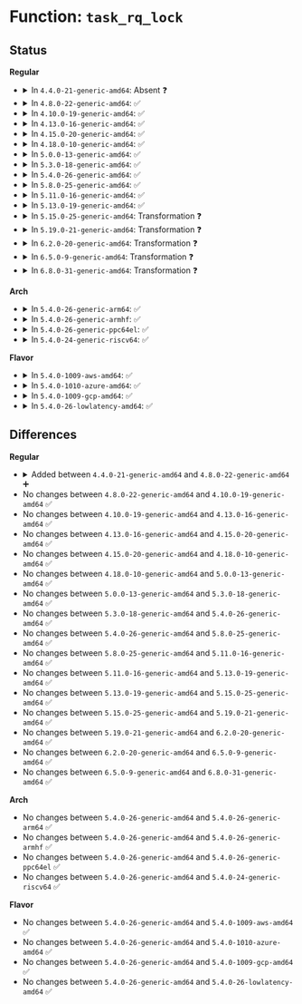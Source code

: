 # Function: <code>task_rq_lock</code>

## Status
<b>Regular</b>
<ul>
<li>
<details>
<summary>In <code>4.4.0-21-generic-amd64</code>: Absent ❓</summary>

```json
{
  "name": "task_rq_lock",
  "collision_type": "Static Duplication",
  "inline_type": "Full",
  "funcs": [
    {
      "addr": 18446744071579539099,
      "name": "task_rq_lock",
      "external": false,
      "loc": "kernel/sched/sched.h:1455",
      "file": "kernel/sched/core.c",
      "inline": "declared, inlined",
      "caller_inline": [
        "kernel/sched/core.c:__sched_setscheduler",
        "kernel/sched/core.c:__set_cpus_allowed_ptr",
        "kernel/sched/core.c:wait_task_inactive",
        "kernel/sched/core.c:task_sched_runtime",
        "kernel/sched/core.c:SyS_sched_rr_get_interval",
        "kernel/sched/core.c:sched_setnuma",
        "kernel/sched/core.c:sched_move_task"
      ],
      "caller_func": []
    },
    {
      "addr": 18446744071579641843,
      "name": "task_rq_lock",
      "external": false,
      "loc": "kernel/sched/sched.h:1455",
      "file": "kernel/sched/deadline.c",
      "inline": "declared, inlined",
      "caller_inline": [
        "kernel/sched/deadline.c:dl_task_timer"
      ],
      "caller_func": []
    }
  ],
  "symbols": []
}
```
</details>
</li>
<li>
<details>
<summary>In <code>4.8.0-22-generic-amd64</code>: ✅</summary>

```c
struct rq * task_rq_lock(struct task_struct * p, struct rq_flags * rf)
```

```json
{
  "name": "task_rq_lock",
  "collision_type": "Unique Global",
  "inline_type": "No",
  "funcs": [
    {
      "addr": 18446744071579549776,
      "name": "task_rq_lock",
      "external": true,
      "loc": "kernel/sched/core.c:201",
      "file": "kernel/sched/core.c",
      "inline": "seen, unknown",
      "caller_inline": [],
      "caller_func": [
        "kernel/sched/core.c:cpu_cgroup_fork",
        "kernel/sched/core.c:sched_move_task",
        "kernel/sched/core.c:sched_setnuma",
        "kernel/sched/core.c:SyS_sched_rr_get_interval",
        "kernel/sched/core.c:__sched_setscheduler",
        "kernel/sched/core.c:task_sched_runtime",
        "kernel/sched/core.c:wait_task_inactive",
        "kernel/sched/core.c:__set_cpus_allowed_ptr",
        "kernel/sched/deadline.c:dl_task_timer"
      ]
    }
  ],
  "symbols": [
    {
      "addr": 18446744071579549776,
      "name": "task_rq_lock",
      "section": ".text",
      "bind": "STB_GLOBAL",
      "size": 172
    }
  ]
}
```
</details>
</li>
<li>
<details>
<summary>In <code>4.10.0-19-generic-amd64</code>: ✅</summary>

```c
struct rq * task_rq_lock(struct task_struct * p, struct rq_flags * rf)
```

```json
{
  "name": "task_rq_lock",
  "collision_type": "Unique Global",
  "inline_type": "No",
  "funcs": [
    {
      "addr": 18446744071579574576,
      "name": "task_rq_lock",
      "external": true,
      "loc": "kernel/sched/core.c:201",
      "file": "kernel/sched/core.c",
      "inline": "seen, unknown",
      "caller_inline": [],
      "caller_func": [
        "kernel/sched/core.c:cpu_cgroup_fork",
        "kernel/sched/core.c:sched_move_task",
        "kernel/sched/core.c:sched_setnuma",
        "kernel/sched/core.c:SyS_sched_rr_get_interval",
        "kernel/sched/core.c:__sched_setscheduler",
        "kernel/sched/core.c:task_sched_runtime",
        "kernel/sched/core.c:wait_task_inactive",
        "kernel/sched/core.c:__set_cpus_allowed_ptr",
        "kernel/sched/deadline.c:dl_task_timer"
      ]
    }
  ],
  "symbols": [
    {
      "addr": 18446744071579574576,
      "name": "task_rq_lock",
      "section": ".text",
      "bind": "STB_GLOBAL",
      "size": 164
    }
  ]
}
```
</details>
</li>
<li>
<details>
<summary>In <code>4.13.0-16-generic-amd64</code>: ✅</summary>

```c
struct rq * task_rq_lock(struct task_struct * p, struct rq_flags * rf)
```

```json
{
  "name": "task_rq_lock",
  "collision_type": "Unique Global",
  "inline_type": "No",
  "funcs": [
    {
      "addr": 18446744071579558160,
      "name": "task_rq_lock",
      "external": true,
      "loc": "kernel/sched/core.c:116",
      "file": "kernel/sched/core.c",
      "inline": "seen, unknown",
      "caller_inline": [],
      "caller_func": [
        "kernel/sched/core.c:cpu_cgroup_fork",
        "kernel/sched/core.c:sched_move_task",
        "kernel/sched/core.c:sched_setnuma",
        "kernel/sched/core.c:SyS_sched_rr_get_interval",
        "kernel/sched/core.c:__sched_setscheduler",
        "kernel/sched/core.c:task_sched_runtime",
        "kernel/sched/core.c:wait_task_inactive",
        "kernel/sched/core.c:__set_cpus_allowed_ptr",
        "kernel/sched/deadline.c:inactive_task_timer",
        "kernel/sched/deadline.c:dl_task_timer"
      ]
    }
  ],
  "symbols": [
    {
      "addr": 18446744071579558160,
      "name": "task_rq_lock",
      "section": ".text",
      "bind": "STB_GLOBAL",
      "size": 198
    }
  ]
}
```
</details>
</li>
<li>
<details>
<summary>In <code>4.15.0-20-generic-amd64</code>: ✅</summary>

```c
struct rq * task_rq_lock(struct task_struct * p, struct rq_flags * rf)
```

```json
{
  "name": "task_rq_lock",
  "collision_type": "Unique Global",
  "inline_type": "No",
  "funcs": [
    {
      "addr": 18446744071579587232,
      "name": "task_rq_lock",
      "external": true,
      "loc": "kernel/sched/core.c:118",
      "file": "kernel/sched/core.c",
      "inline": "seen, unknown",
      "caller_inline": [],
      "caller_func": [
        "kernel/sched/core.c:cpu_cgroup_fork",
        "kernel/sched/core.c:sched_move_task",
        "kernel/sched/core.c:sched_setnuma",
        "kernel/sched/core.c:sched_rr_get_interval",
        "kernel/sched/core.c:__sched_setscheduler",
        "kernel/sched/core.c:task_sched_runtime",
        "kernel/sched/core.c:wait_task_inactive",
        "kernel/sched/core.c:__set_cpus_allowed_ptr",
        "kernel/sched/deadline.c:inactive_task_timer",
        "kernel/sched/deadline.c:dl_task_timer",
        "kernel/livepatch/transition.c:klp_try_switch_task"
      ]
    }
  ],
  "symbols": [
    {
      "addr": 18446744071579587232,
      "name": "task_rq_lock",
      "section": ".text",
      "bind": "STB_GLOBAL",
      "size": 198
    }
  ]
}
```
</details>
</li>
<li>
<details>
<summary>In <code>4.18.0-10-generic-amd64</code>: ✅</summary>

```c
struct rq * task_rq_lock(struct task_struct * p, struct rq_flags * rf)
```

```json
{
  "name": "task_rq_lock",
  "collision_type": "Unique Global",
  "inline_type": "No",
  "funcs": [
    {
      "addr": 18446744071579618464,
      "name": "task_rq_lock",
      "external": true,
      "loc": "kernel/sched/core.c:96",
      "file": "kernel/sched/core.c",
      "inline": "seen, unknown",
      "caller_inline": [],
      "caller_func": [
        "kernel/sched/core.c:cpu_cgroup_fork",
        "kernel/sched/core.c:sched_move_task",
        "kernel/sched/core.c:sched_setnuma",
        "kernel/sched/core.c:sched_rr_get_interval",
        "kernel/sched/core.c:__sched_setscheduler",
        "kernel/sched/core.c:task_sched_runtime",
        "kernel/sched/core.c:wait_task_inactive",
        "kernel/sched/core.c:__set_cpus_allowed_ptr",
        "kernel/sched/deadline.c:inactive_task_timer",
        "kernel/sched/deadline.c:dl_task_timer",
        "kernel/livepatch/transition.c:klp_try_switch_task"
      ]
    }
  ],
  "symbols": [
    {
      "addr": 18446744071579618464,
      "name": "task_rq_lock",
      "section": ".text",
      "bind": "STB_GLOBAL",
      "size": 185
    }
  ]
}
```
</details>
</li>
<li>
<details>
<summary>In <code>5.0.0-13-generic-amd64</code>: ✅</summary>

```c
struct rq * task_rq_lock(struct task_struct * p, struct rq_flags * rf)
```

```json
{
  "name": "task_rq_lock",
  "collision_type": "Unique Global",
  "inline_type": "No",
  "funcs": [
    {
      "addr": 18446744071579655872,
      "name": "task_rq_lock",
      "external": true,
      "loc": "kernel/sched/core.c:90",
      "file": "kernel/sched/core.c",
      "inline": "seen, unknown",
      "caller_inline": [],
      "caller_func": [
        "kernel/sched/core.c:cpu_cgroup_fork",
        "kernel/sched/core.c:sched_move_task",
        "kernel/sched/core.c:sched_setnuma",
        "kernel/sched/core.c:sched_rr_get_interval",
        "kernel/sched/core.c:__sched_setscheduler",
        "kernel/sched/core.c:task_sched_runtime",
        "kernel/sched/core.c:wait_task_inactive",
        "kernel/sched/core.c:__set_cpus_allowed_ptr",
        "kernel/sched/deadline.c:inactive_task_timer",
        "kernel/sched/deadline.c:dl_task_timer",
        "kernel/sched/psi.c:cgroup_move_task",
        "kernel/livepatch/transition.c:klp_try_switch_task"
      ]
    }
  ],
  "symbols": [
    {
      "addr": 18446744071579655872,
      "name": "task_rq_lock",
      "section": ".text",
      "bind": "STB_GLOBAL",
      "size": 183
    }
  ]
}
```
</details>
</li>
<li>
<details>
<summary>In <code>5.3.0-18-generic-amd64</code>: ✅</summary>

```c
struct rq * task_rq_lock(struct task_struct * p, struct rq_flags * rf)
```

```json
{
  "name": "task_rq_lock",
  "collision_type": "Unique Global",
  "inline_type": "No",
  "funcs": [
    {
      "addr": 18446744071579679440,
      "name": "task_rq_lock",
      "external": true,
      "loc": "kernel/sched/core.c:102",
      "file": "kernel/sched/core.c",
      "inline": "seen, unknown",
      "caller_inline": [],
      "caller_func": [
        "kernel/sched/core.c:cpu_cgroup_fork",
        "kernel/sched/core.c:sched_move_task",
        "kernel/sched/core.c:sched_setnuma",
        "kernel/sched/core.c:sched_rr_get_interval",
        "kernel/sched/core.c:__sched_setscheduler",
        "kernel/sched/core.c:task_sched_runtime",
        "kernel/sched/core.c:wait_task_inactive",
        "kernel/sched/core.c:__set_cpus_allowed_ptr",
        "kernel/sched/deadline.c:inactive_task_timer",
        "kernel/sched/deadline.c:dl_task_timer",
        "kernel/sched/psi.c:cgroup_move_task"
      ]
    }
  ],
  "symbols": [
    {
      "addr": 18446744071579679440,
      "name": "task_rq_lock",
      "section": ".text",
      "bind": "STB_GLOBAL",
      "size": 176
    }
  ]
}
```
</details>
</li>
<li>
<details>
<summary>In <code>5.4.0-26-generic-amd64</code>: ✅</summary>

```c
struct rq * task_rq_lock(struct task_struct * p, struct rq_flags * rf)
```

```json
{
  "name": "task_rq_lock",
  "collision_type": "Unique Global",
  "inline_type": "No",
  "funcs": [
    {
      "addr": 18446744071579717024,
      "name": "task_rq_lock",
      "external": true,
      "loc": "kernel/sched/core.c:102",
      "file": "kernel/sched/core.c",
      "inline": "seen, unknown",
      "caller_inline": [],
      "caller_func": [
        "kernel/sched/core.c:cpu_cgroup_fork",
        "kernel/sched/core.c:sched_move_task",
        "kernel/sched/core.c:sched_setnuma",
        "kernel/sched/core.c:sched_rr_get_interval",
        "kernel/sched/core.c:__sched_setscheduler",
        "kernel/sched/core.c:task_sched_runtime",
        "kernel/sched/core.c:wait_task_inactive",
        "kernel/sched/core.c:__set_cpus_allowed_ptr",
        "kernel/sched/core.c:uclamp_update_active_tasks",
        "kernel/sched/deadline.c:dl_add_task_root_domain",
        "kernel/sched/deadline.c:inactive_task_timer",
        "kernel/sched/deadline.c:dl_task_timer",
        "kernel/sched/psi.c:cgroup_move_task"
      ]
    }
  ],
  "symbols": [
    {
      "addr": 18446744071579717024,
      "name": "task_rq_lock",
      "section": ".text",
      "bind": "STB_GLOBAL",
      "size": 176
    }
  ]
}
```
</details>
</li>
<li>
<details>
<summary>In <code>5.8.0-25-generic-amd64</code>: ✅</summary>

```c
struct rq * task_rq_lock(struct task_struct * p, struct rq_flags * rf)
```

```json
{
  "name": "task_rq_lock",
  "collision_type": "Unique Global",
  "inline_type": "No",
  "funcs": [
    {
      "addr": 18446744071579760400,
      "name": "task_rq_lock",
      "external": true,
      "loc": "kernel/sched/core.c:105",
      "file": "kernel/sched/core.c",
      "inline": "seen, unknown",
      "caller_inline": [],
      "caller_func": [
        "kernel/sched/core.c:cpu_cgroup_fork",
        "kernel/sched/core.c:sched_move_task",
        "kernel/sched/core.c:sched_setnuma",
        "kernel/sched/core.c:sched_rr_get_interval",
        "kernel/sched/core.c:__sched_setscheduler",
        "kernel/sched/core.c:task_sched_runtime",
        "kernel/sched/core.c:wait_task_inactive",
        "kernel/sched/core.c:__set_cpus_allowed_ptr",
        "kernel/sched/core.c:uclamp_update_active_tasks",
        "kernel/sched/deadline.c:dl_add_task_root_domain",
        "kernel/sched/deadline.c:inactive_task_timer",
        "kernel/sched/deadline.c:dl_task_timer",
        "kernel/sched/psi.c:cgroup_move_task"
      ]
    }
  ],
  "symbols": [
    {
      "addr": 18446744071579760400,
      "name": "task_rq_lock",
      "section": ".text",
      "bind": "STB_GLOBAL",
      "size": 176
    }
  ]
}
```
</details>
</li>
<li>
<details>
<summary>In <code>5.11.0-16-generic-amd64</code>: ✅</summary>

```c
struct rq * task_rq_lock(struct task_struct * p, struct rq_flags * rf)
```

```json
{
  "name": "task_rq_lock",
  "collision_type": "Unique Global",
  "inline_type": "No",
  "funcs": [
    {
      "addr": 18446744071579748800,
      "name": "task_rq_lock",
      "external": true,
      "loc": "kernel/sched/core.c:204",
      "file": "kernel/sched/core.c",
      "inline": "seen, unknown",
      "caller_inline": [],
      "caller_func": [
        "kernel/sched/core.c:cpu_cgroup_fork",
        "kernel/sched/core.c:sched_move_task",
        "kernel/sched/core.c:sched_setnuma",
        "kernel/sched/core.c:sched_rr_get_interval",
        "kernel/sched/core.c:__sched_setscheduler",
        "kernel/sched/core.c:task_sched_runtime",
        "kernel/sched/core.c:sched_post_fork",
        "kernel/sched/core.c:wait_task_inactive",
        "kernel/sched/core.c:__set_cpus_allowed_ptr",
        "kernel/sched/core.c:uclamp_update_active_tasks",
        "kernel/sched/core.c:uclamp_sync_util_min_rt_default",
        "kernel/sched/deadline.c:dl_add_task_root_domain",
        "kernel/sched/deadline.c:inactive_task_timer",
        "kernel/sched/deadline.c:dl_task_timer",
        "kernel/sched/psi.c:cgroup_move_task",
        "fs/io-wq.c:io_wq_worker_affinity"
      ]
    }
  ],
  "symbols": [
    {
      "addr": 18446744071579748800,
      "name": "task_rq_lock",
      "section": ".text",
      "bind": "STB_GLOBAL",
      "size": 233
    }
  ]
}
```
</details>
</li>
<li>
<details>
<summary>In <code>5.13.0-19-generic-amd64</code>: ✅</summary>

```c
struct rq * task_rq_lock(struct task_struct * p, struct rq_flags * rf)
```

```json
{
  "name": "task_rq_lock",
  "collision_type": "Unique Global",
  "inline_type": "No",
  "funcs": [
    {
      "addr": 18446744071579755920,
      "name": "task_rq_lock",
      "external": true,
      "loc": "kernel/sched/core.c:214",
      "file": "kernel/sched/core.c",
      "inline": "seen, unknown",
      "caller_inline": [],
      "caller_func": [
        "kernel/sched/core.c:cpu_cgroup_fork",
        "kernel/sched/core.c:sched_move_task",
        "kernel/sched/core.c:sched_setnuma",
        "kernel/sched/core.c:sched_rr_get_interval",
        "kernel/sched/core.c:__sched_setscheduler",
        "kernel/sched/core.c:task_sched_runtime",
        "kernel/sched/core.c:sched_post_fork",
        "kernel/sched/core.c:wait_task_inactive",
        "kernel/sched/core.c:__set_cpus_allowed_ptr",
        "kernel/sched/core.c:sysctl_sched_uclamp_handler",
        "kernel/sched/core.c:uclamp_update_active_tasks",
        "kernel/sched/deadline.c:inactive_task_timer",
        "kernel/sched/deadline.c:dl_task_timer",
        "kernel/sched/psi.c:cgroup_move_task"
      ]
    }
  ],
  "symbols": [
    {
      "addr": 18446744071579755920,
      "name": "task_rq_lock",
      "section": ".text",
      "bind": "STB_GLOBAL",
      "size": 233
    }
  ]
}
```
</details>
</li>
<li>
<details>
<summary>In <code>5.15.0-25-generic-amd64</code>: Transformation ❓</summary>

```c
struct rq * task_rq_lock(struct task_struct * p, struct rq_flags * rf)
```

```json
{
  "name": "task_rq_lock",
  "collision_type": "Unique Global",
  "inline_type": "No",
  "funcs": [
    {
      "addr": 0,
      "name": "task_rq_lock",
      "external": true,
      "loc": "kernel/sched/core.c:567",
      "file": "kernel/sched/core.c",
      "inline": "seen, unknown",
      "caller_inline": [],
      "caller_func": [
        "kernel/sched/core.c:cpu_cgroup_fork",
        "kernel/sched/core.c:sched_move_task",
        "kernel/sched/core.c:sched_setnuma",
        "kernel/sched/core.c:sched_rr_get_interval",
        "kernel/sched/core.c:__sched_setaffinity",
        "kernel/sched/core.c:__sched_setscheduler",
        "kernel/sched/core.c:task_sched_runtime",
        "kernel/sched/core.c:sched_post_fork",
        "kernel/sched/core.c:wait_task_inactive",
        "kernel/sched/core.c:force_compatible_cpus_allowed_ptr",
        "kernel/sched/core.c:migrate_enable",
        "kernel/sched/core.c:sysctl_sched_uclamp_handler",
        "kernel/sched/core.c:uclamp_update_active_tasks",
        "kernel/sched/deadline.c:inactive_task_timer",
        "kernel/sched/deadline.c:dl_task_timer",
        "kernel/sched/psi.c:cgroup_move_task",
        "kernel/sched/core_sched.c:sched_core_update_cookie"
      ]
    }
  ],
  "symbols": [
    {
      "addr": 18446744071592107218,
      "name": "task_rq_lock.cold",
      "section": ".text",
      "bind": "STB_LOCAL",
      "size": 20
    },
    {
      "addr": 18446744071579841472,
      "name": "task_rq_lock",
      "section": ".text",
      "bind": "STB_GLOBAL",
      "size": 335
    }
  ]
}
```
</details>
</li>
<li>
<details>
<summary>In <code>5.19.0-21-generic-amd64</code>: Transformation ❓</summary>

```c
struct rq * task_rq_lock(struct task_struct * p, struct rq_flags * rf)
```

```json
{
  "name": "task_rq_lock",
  "collision_type": "Unique Global",
  "inline_type": "No",
  "funcs": [
    {
      "addr": 0,
      "name": "task_rq_lock",
      "external": true,
      "loc": "kernel/sched/core.c:637",
      "file": "kernel/sched/core.c",
      "inline": "seen, unknown",
      "caller_inline": [],
      "caller_func": [
        "kernel/sched/core.c:cpu_cgroup_fork",
        "kernel/sched/core.c:sched_move_task",
        "kernel/sched/core.c:sched_setnuma",
        "kernel/sched/core.c:sched_rr_get_interval",
        "kernel/sched/core.c:__sched_setaffinity",
        "kernel/sched/core.c:__sched_setscheduler",
        "kernel/sched/core.c:set_user_nice",
        "kernel/sched/core.c:task_sched_runtime",
        "kernel/sched/core.c:sched_post_fork",
        "kernel/sched/core.c:wait_task_inactive",
        "kernel/sched/core.c:force_compatible_cpus_allowed_ptr",
        "kernel/sched/core.c:migrate_enable",
        "kernel/sched/core.c:sysctl_sched_uclamp_handler",
        "kernel/sched/core.c:uclamp_update_active_tasks",
        "kernel/sched/build_policy.c:inactive_task_timer",
        "kernel/sched/build_policy.c:dl_task_timer",
        "kernel/sched/build_utility.c:cgroup_move_task",
        "kernel/sched/build_utility.c:__sched_core_set",
        "kernel/sched/build_utility.c:__sched_core_set"
      ]
    }
  ],
  "symbols": [
    {
      "addr": 18446744071593874934,
      "name": "task_rq_lock.cold",
      "section": ".text",
      "bind": "STB_LOCAL",
      "size": 21
    },
    {
      "addr": 18446744071579956176,
      "name": "task_rq_lock",
      "section": ".text",
      "bind": "STB_GLOBAL",
      "size": 348
    }
  ]
}
```
</details>
</li>
<li>
<details>
<summary>In <code>6.2.0-20-generic-amd64</code>: Transformation ❓</summary>

```c
struct rq * task_rq_lock(struct task_struct * p, struct rq_flags * rf)
```

```json
{
  "name": "task_rq_lock",
  "collision_type": "Unique Global",
  "inline_type": "No",
  "funcs": [
    {
      "addr": 0,
      "name": "task_rq_lock",
      "external": true,
      "loc": "kernel/sched/core.c:630",
      "file": "kernel/sched/core.c",
      "inline": "seen, unknown",
      "caller_inline": [],
      "caller_func": [
        "kernel/sched/core.c:sched_move_task",
        "kernel/sched/core.c:sched_setnuma",
        "kernel/sched/core.c:sched_rr_get_interval",
        "kernel/sched/core.c:__sched_setscheduler",
        "kernel/sched/core.c:set_user_nice",
        "kernel/sched/core.c:task_sched_runtime",
        "kernel/sched/core.c:sched_post_fork",
        "kernel/sched/core.c:wait_task_inactive",
        "kernel/sched/core.c:force_compatible_cpus_allowed_ptr",
        "kernel/sched/core.c:__set_cpus_allowed_ptr",
        "kernel/sched/core.c:sysctl_sched_uclamp_handler",
        "kernel/sched/core.c:uclamp_update_active_tasks",
        "kernel/sched/build_policy.c:inactive_task_timer",
        "kernel/sched/build_policy.c:dl_task_timer",
        "kernel/sched/build_utility.c:cgroup_move_task",
        "kernel/sched/build_utility.c:__sched_core_set",
        "kernel/sched/build_utility.c:__sched_core_set"
      ]
    }
  ],
  "symbols": [
    {
      "addr": 18446744071595977279,
      "name": "task_rq_lock.cold",
      "section": ".text",
      "bind": "STB_LOCAL",
      "size": 21
    },
    {
      "addr": 18446744071580115488,
      "name": "task_rq_lock",
      "section": ".text",
      "bind": "STB_GLOBAL",
      "size": 348
    }
  ]
}
```
</details>
</li>
<li>
<details>
<summary>In <code>6.5.0-9-generic-amd64</code>: Transformation ❓</summary>

```c
struct rq * task_rq_lock(struct task_struct * p, struct rq_flags * rf)
```

```json
{
  "name": "task_rq_lock",
  "collision_type": "Unique Global",
  "inline_type": "No",
  "funcs": [
    {
      "addr": 0,
      "name": "task_rq_lock",
      "external": true,
      "loc": "kernel/sched/core.c:651",
      "file": "kernel/sched/core.c",
      "inline": "seen, unknown",
      "caller_inline": [],
      "caller_func": [
        "kernel/sched/core.c:sched_move_task",
        "kernel/sched/core.c:sched_setnuma",
        "kernel/sched/core.c:sched_rr_get_interval",
        "kernel/sched/core.c:__sched_setscheduler",
        "kernel/sched/core.c:set_user_nice",
        "kernel/sched/core.c:task_sched_runtime",
        "kernel/sched/core.c:sched_post_fork",
        "kernel/sched/core.c:force_compatible_cpus_allowed_ptr",
        "kernel/sched/core.c:__set_cpus_allowed_ptr",
        "kernel/sched/core.c:wait_task_inactive",
        "kernel/sched/core.c:sysctl_sched_uclamp_handler",
        "kernel/sched/core.c:uclamp_update_active_tasks",
        "kernel/sched/build_policy.c:inactive_task_timer",
        "kernel/sched/build_policy.c:dl_task_timer",
        "kernel/sched/build_utility.c:cgroup_move_task",
        "kernel/sched/build_utility.c:__sched_core_set",
        "kernel/sched/build_utility.c:__sched_core_set"
      ]
    }
  ],
  "symbols": [
    {
      "addr": 18446744071596495119,
      "name": "task_rq_lock.cold",
      "section": ".text",
      "bind": "STB_LOCAL",
      "size": 21
    },
    {
      "addr": 18446744071580176944,
      "name": "task_rq_lock",
      "section": ".text",
      "bind": "STB_GLOBAL",
      "size": 369
    }
  ]
}
```
</details>
</li>
<li>
<details>
<summary>In <code>6.8.0-31-generic-amd64</code>: Transformation ❓</summary>

```c
struct rq * task_rq_lock(struct task_struct * p, struct rq_flags * rf)
```

```json
{
  "name": "task_rq_lock",
  "collision_type": "Unique Global",
  "inline_type": "No",
  "funcs": [
    {
      "addr": 0,
      "name": "task_rq_lock",
      "external": true,
      "loc": "kernel/sched/core.c:652",
      "file": "kernel/sched/core.c",
      "inline": "seen, unknown",
      "caller_inline": [],
      "caller_func": [
        "kernel/sched/core.c:sched_move_task",
        "kernel/sched/core.c:sched_setnuma",
        "kernel/sched/core.c:__sched_setscheduler",
        "kernel/sched/core.c:set_user_nice",
        "kernel/sched/core.c:task_sched_runtime",
        "kernel/sched/core.c:sched_post_fork",
        "kernel/sched/core.c:force_compatible_cpus_allowed_ptr",
        "kernel/sched/core.c:__set_cpus_allowed_ptr",
        "kernel/sched/core.c:wait_task_inactive",
        "kernel/sched/core.c:sysctl_sched_uclamp_handler",
        "kernel/sched/core.c:uclamp_update_active_tasks",
        "kernel/sched/build_policy.c:inactive_task_timer",
        "kernel/sched/build_policy.c:dl_task_timer",
        "kernel/sched/build_utility.c:cgroup_move_task",
        "kernel/sched/build_utility.c:__sched_core_set",
        "kernel/sched/build_utility.c:__sched_core_set"
      ]
    }
  ],
  "symbols": [
    {
      "addr": 18446744071597391922,
      "name": "task_rq_lock.cold",
      "section": ".text",
      "bind": "STB_LOCAL",
      "size": 21
    },
    {
      "addr": 18446744071580223312,
      "name": "task_rq_lock",
      "section": ".text",
      "bind": "STB_GLOBAL",
      "size": 369
    }
  ]
}
```
</details>
</li>
</ul>
<b>Arch</b>
<ul>
<li>
<details>
<summary>In <code>5.4.0-26-generic-arm64</code>: ✅</summary>

```c
struct rq * task_rq_lock(struct task_struct * p, struct rq_flags * rf)
```

```json
{
  "name": "task_rq_lock",
  "collision_type": "Unique Global",
  "inline_type": "No",
  "funcs": [
    {
      "addr": 18446603336490899696,
      "name": "task_rq_lock",
      "external": true,
      "loc": "kernel/sched/core.c:102",
      "file": "kernel/sched/core.c",
      "inline": "seen, unknown",
      "caller_inline": [],
      "caller_func": [
        "kernel/sched/core.c:cpu_cgroup_fork",
        "kernel/sched/core.c:sched_move_task",
        "kernel/sched/core.c:sched_setnuma",
        "kernel/sched/core.c:sched_rr_get_interval",
        "kernel/sched/core.c:__sched_setscheduler",
        "kernel/sched/core.c:__sched_setscheduler",
        "kernel/sched/core.c:task_sched_runtime",
        "kernel/sched/core.c:wait_task_inactive",
        "kernel/sched/core.c:__set_cpus_allowed_ptr",
        "kernel/sched/core.c:uclamp_update_active_tasks",
        "kernel/sched/deadline.c:dl_add_task_root_domain",
        "kernel/sched/deadline.c:inactive_task_timer",
        "kernel/sched/deadline.c:dl_task_timer",
        "kernel/sched/psi.c:cgroup_move_task"
      ]
    }
  ],
  "symbols": [
    {
      "addr": 18446603336490899696,
      "name": "task_rq_lock",
      "section": ".text",
      "bind": "STB_GLOBAL",
      "size": 308
    }
  ]
}
```
</details>
</li>
<li>
<details>
<summary>In <code>5.4.0-26-generic-armhf</code>: ✅</summary>

```c
struct rq * task_rq_lock(struct task_struct * p, struct rq_flags * rf)
```

```json
{
  "name": "task_rq_lock",
  "collision_type": "Unique Global",
  "inline_type": "No",
  "funcs": [
    {
      "addr": 3224914060,
      "name": "task_rq_lock",
      "external": true,
      "loc": "kernel/sched/core.c:102",
      "file": "kernel/sched/core.c",
      "inline": "seen, unknown",
      "caller_inline": [],
      "caller_func": [
        "kernel/sched/core.c:cpu_util_update_eff",
        "kernel/sched/core.c:cpu_cgroup_fork",
        "kernel/sched/core.c:sched_move_task",
        "kernel/sched/core.c:sched_rr_get_interval",
        "kernel/sched/core.c:__sched_setscheduler",
        "kernel/sched/core.c:task_sched_runtime",
        "kernel/sched/core.c:wait_task_inactive",
        "kernel/sched/core.c:__set_cpus_allowed_ptr",
        "kernel/sched/cputime.c:thread_group_cputime",
        "kernel/sched/deadline.c:dl_add_task_root_domain",
        "kernel/sched/deadline.c:inactive_task_timer",
        "kernel/sched/deadline.c:dl_task_timer",
        "kernel/sched/psi.c:cgroup_move_task"
      ]
    }
  ],
  "symbols": [
    {
      "addr": 3224914060,
      "name": "task_rq_lock",
      "section": ".text",
      "bind": "STB_GLOBAL",
      "size": 260
    }
  ]
}
```
</details>
</li>
<li>
<details>
<summary>In <code>5.4.0-26-generic-ppc64el</code>: ✅</summary>

```c
struct rq * task_rq_lock(struct task_struct * p, struct rq_flags * rf)
```

```json
{
  "name": "task_rq_lock",
  "collision_type": "Unique Global",
  "inline_type": "No",
  "funcs": [
    {
      "addr": 13835058055283738288,
      "name": "task_rq_lock",
      "external": true,
      "loc": "kernel/sched/core.c:102",
      "file": "kernel/sched/core.c",
      "inline": "seen, unknown",
      "caller_inline": [],
      "caller_func": [
        "kernel/sched/core.c:cpu_cgroup_fork",
        "kernel/sched/core.c:sched_move_task",
        "kernel/sched/core.c:sched_setnuma",
        "kernel/sched/core.c:sched_rr_get_interval",
        "kernel/sched/core.c:__sched_setscheduler",
        "kernel/sched/core.c:__sched_setscheduler",
        "kernel/sched/core.c:task_sched_runtime",
        "kernel/sched/core.c:wait_task_inactive",
        "kernel/sched/core.c:__set_cpus_allowed_ptr",
        "kernel/sched/core.c:uclamp_update_active_tasks",
        "kernel/sched/deadline.c:dl_add_task_root_domain",
        "kernel/sched/deadline.c:inactive_task_timer",
        "kernel/sched/deadline.c:dl_task_timer",
        "kernel/sched/psi.c:cgroup_move_task"
      ]
    }
  ],
  "symbols": [
    {
      "addr": 13835058055283738288,
      "name": "task_rq_lock",
      "section": ".text",
      "bind": "STB_GLOBAL",
      "size": 364
    }
  ]
}
```
</details>
</li>
<li>
<details>
<summary>In <code>5.4.0-24-generic-riscv64</code>: ✅</summary>

```c
struct rq * task_rq_lock(struct task_struct * p, struct rq_flags * rf)
```

```json
{
  "name": "task_rq_lock",
  "collision_type": "Unique Global",
  "inline_type": "No",
  "funcs": [
    {
      "addr": 18446743936271544962,
      "name": "task_rq_lock",
      "external": true,
      "loc": "kernel/sched/core.c:102",
      "file": "kernel/sched/core.c",
      "inline": "seen, unknown",
      "caller_inline": [],
      "caller_func": [
        "kernel/sched/core.c:cpu_cgroup_fork",
        "kernel/sched/core.c:sched_move_task",
        "kernel/sched/core.c:__se_sys_sched_rr_get_interval",
        "kernel/sched/core.c:__sched_setscheduler",
        "kernel/sched/core.c:task_sched_runtime",
        "kernel/sched/core.c:wait_task_inactive",
        "kernel/sched/core.c:__set_cpus_allowed_ptr",
        "kernel/sched/deadline.c:dl_add_task_root_domain",
        "kernel/sched/deadline.c:inactive_task_timer",
        "kernel/sched/deadline.c:dl_task_timer",
        "kernel/sched/psi.c:cgroup_move_task"
      ]
    }
  ],
  "symbols": [
    {
      "addr": 18446743936271544962,
      "name": "task_rq_lock",
      "section": ".text",
      "bind": "STB_GLOBAL",
      "size": 262
    }
  ]
}
```
</details>
</li>
</ul>
<b>Flavor</b>
<ul>
<li>
<details>
<summary>In <code>5.4.0-1009-aws-amd64</code>: ✅</summary>

```c
struct rq * task_rq_lock(struct task_struct * p, struct rq_flags * rf)
```

```json
{
  "name": "task_rq_lock",
  "collision_type": "Unique Global",
  "inline_type": "No",
  "funcs": [
    {
      "addr": 18446744071579693200,
      "name": "task_rq_lock",
      "external": true,
      "loc": "kernel/sched/core.c:102",
      "file": "kernel/sched/core.c",
      "inline": "seen, unknown",
      "caller_inline": [],
      "caller_func": [
        "kernel/sched/core.c:cpu_cgroup_fork",
        "kernel/sched/core.c:sched_move_task",
        "kernel/sched/core.c:sched_setnuma",
        "kernel/sched/core.c:sched_rr_get_interval",
        "kernel/sched/core.c:__sched_setscheduler",
        "kernel/sched/core.c:task_sched_runtime",
        "kernel/sched/core.c:wait_task_inactive",
        "kernel/sched/core.c:__set_cpus_allowed_ptr",
        "kernel/sched/core.c:uclamp_update_active_tasks",
        "kernel/sched/deadline.c:dl_add_task_root_domain",
        "kernel/sched/deadline.c:inactive_task_timer",
        "kernel/sched/deadline.c:dl_task_timer",
        "kernel/sched/psi.c:cgroup_move_task"
      ]
    }
  ],
  "symbols": [
    {
      "addr": 18446744071579693200,
      "name": "task_rq_lock",
      "section": ".text",
      "bind": "STB_GLOBAL",
      "size": 176
    }
  ]
}
```
</details>
</li>
<li>
<details>
<summary>In <code>5.4.0-1010-azure-amd64</code>: ✅</summary>

```c
struct rq * task_rq_lock(struct task_struct * p, struct rq_flags * rf)
```

```json
{
  "name": "task_rq_lock",
  "collision_type": "Unique Global",
  "inline_type": "No",
  "funcs": [
    {
      "addr": 18446744071579621728,
      "name": "task_rq_lock",
      "external": true,
      "loc": "kernel/sched/core.c:102",
      "file": "kernel/sched/core.c",
      "inline": "seen, unknown",
      "caller_inline": [],
      "caller_func": [
        "kernel/sched/core.c:cpu_cgroup_fork",
        "kernel/sched/core.c:sched_move_task",
        "kernel/sched/core.c:sched_setnuma",
        "kernel/sched/core.c:sched_rr_get_interval",
        "kernel/sched/core.c:__sched_setscheduler",
        "kernel/sched/core.c:task_sched_runtime",
        "kernel/sched/core.c:wait_task_inactive",
        "kernel/sched/core.c:__set_cpus_allowed_ptr",
        "kernel/sched/core.c:uclamp_update_active_tasks",
        "kernel/sched/deadline.c:dl_add_task_root_domain",
        "kernel/sched/deadline.c:inactive_task_timer",
        "kernel/sched/deadline.c:dl_task_timer",
        "kernel/sched/psi.c:cgroup_move_task"
      ]
    }
  ],
  "symbols": [
    {
      "addr": 18446744071579621728,
      "name": "task_rq_lock",
      "section": ".text",
      "bind": "STB_GLOBAL",
      "size": 176
    }
  ]
}
```
</details>
</li>
<li>
<details>
<summary>In <code>5.4.0-1009-gcp-amd64</code>: ✅</summary>

```c
struct rq * task_rq_lock(struct task_struct * p, struct rq_flags * rf)
```

```json
{
  "name": "task_rq_lock",
  "collision_type": "Unique Global",
  "inline_type": "No",
  "funcs": [
    {
      "addr": 18446744071579690176,
      "name": "task_rq_lock",
      "external": true,
      "loc": "kernel/sched/core.c:102",
      "file": "kernel/sched/core.c",
      "inline": "seen, unknown",
      "caller_inline": [],
      "caller_func": [
        "kernel/sched/core.c:cpu_cgroup_fork",
        "kernel/sched/core.c:sched_move_task",
        "kernel/sched/core.c:sched_setnuma",
        "kernel/sched/core.c:sched_rr_get_interval",
        "kernel/sched/core.c:__sched_setscheduler",
        "kernel/sched/core.c:task_sched_runtime",
        "kernel/sched/core.c:wait_task_inactive",
        "kernel/sched/core.c:__set_cpus_allowed_ptr",
        "kernel/sched/deadline.c:dl_add_task_root_domain",
        "kernel/sched/deadline.c:inactive_task_timer",
        "kernel/sched/deadline.c:dl_task_timer",
        "kernel/sched/psi.c:cgroup_move_task"
      ]
    }
  ],
  "symbols": [
    {
      "addr": 18446744071579690176,
      "name": "task_rq_lock",
      "section": ".text",
      "bind": "STB_GLOBAL",
      "size": 176
    }
  ]
}
```
</details>
</li>
<li>
<details>
<summary>In <code>5.4.0-26-lowlatency-amd64</code>: ✅</summary>

```c
struct rq * task_rq_lock(struct task_struct * p, struct rq_flags * rf)
```

```json
{
  "name": "task_rq_lock",
  "collision_type": "Unique Global",
  "inline_type": "No",
  "funcs": [
    {
      "addr": 18446744071579724832,
      "name": "task_rq_lock",
      "external": true,
      "loc": "kernel/sched/core.c:102",
      "file": "kernel/sched/core.c",
      "inline": "seen, unknown",
      "caller_inline": [],
      "caller_func": [
        "kernel/sched/core.c:cpu_cgroup_fork",
        "kernel/sched/core.c:sched_move_task",
        "kernel/sched/core.c:sched_setnuma",
        "kernel/sched/core.c:sched_rr_get_interval",
        "kernel/sched/core.c:__sched_setscheduler",
        "kernel/sched/core.c:task_sched_runtime",
        "kernel/sched/core.c:wait_task_inactive",
        "kernel/sched/core.c:__set_cpus_allowed_ptr",
        "kernel/sched/core.c:uclamp_update_active_tasks",
        "kernel/sched/deadline.c:dl_add_task_root_domain",
        "kernel/sched/deadline.c:inactive_task_timer",
        "kernel/sched/deadline.c:dl_task_timer",
        "kernel/sched/psi.c:cgroup_move_task"
      ]
    }
  ],
  "symbols": [
    {
      "addr": 18446744071579724832,
      "name": "task_rq_lock",
      "section": ".text",
      "bind": "STB_GLOBAL",
      "size": 174
    }
  ]
}
```
</details>
</li>
</ul>

## Differences
<b>Regular</b>
<ul>
<li>
<details>
<summary>Added between <code>4.4.0-21-generic-amd64</code> and <code>4.8.0-22-generic-amd64</code> ➕</summary>

```c
struct rq * task_rq_lock(struct task_struct * p, struct rq_flags * rf)
```
</details>
</li>
<li>
No changes between <code>4.8.0-22-generic-amd64</code> and <code>4.10.0-19-generic-amd64</code> ✅
</li>
<li>
No changes between <code>4.10.0-19-generic-amd64</code> and <code>4.13.0-16-generic-amd64</code> ✅
</li>
<li>
No changes between <code>4.13.0-16-generic-amd64</code> and <code>4.15.0-20-generic-amd64</code> ✅
</li>
<li>
No changes between <code>4.15.0-20-generic-amd64</code> and <code>4.18.0-10-generic-amd64</code> ✅
</li>
<li>
No changes between <code>4.18.0-10-generic-amd64</code> and <code>5.0.0-13-generic-amd64</code> ✅
</li>
<li>
No changes between <code>5.0.0-13-generic-amd64</code> and <code>5.3.0-18-generic-amd64</code> ✅
</li>
<li>
No changes between <code>5.3.0-18-generic-amd64</code> and <code>5.4.0-26-generic-amd64</code> ✅
</li>
<li>
No changes between <code>5.4.0-26-generic-amd64</code> and <code>5.8.0-25-generic-amd64</code> ✅
</li>
<li>
No changes between <code>5.8.0-25-generic-amd64</code> and <code>5.11.0-16-generic-amd64</code> ✅
</li>
<li>
No changes between <code>5.11.0-16-generic-amd64</code> and <code>5.13.0-19-generic-amd64</code> ✅
</li>
<li>
No changes between <code>5.13.0-19-generic-amd64</code> and <code>5.15.0-25-generic-amd64</code> ✅
</li>
<li>
No changes between <code>5.15.0-25-generic-amd64</code> and <code>5.19.0-21-generic-amd64</code> ✅
</li>
<li>
No changes between <code>5.19.0-21-generic-amd64</code> and <code>6.2.0-20-generic-amd64</code> ✅
</li>
<li>
No changes between <code>6.2.0-20-generic-amd64</code> and <code>6.5.0-9-generic-amd64</code> ✅
</li>
<li>
No changes between <code>6.5.0-9-generic-amd64</code> and <code>6.8.0-31-generic-amd64</code> ✅
</li>
</ul>
<b>Arch</b>
<ul>
<li>
No changes between <code>5.4.0-26-generic-amd64</code> and <code>5.4.0-26-generic-arm64</code> ✅
</li>
<li>
No changes between <code>5.4.0-26-generic-amd64</code> and <code>5.4.0-26-generic-armhf</code> ✅
</li>
<li>
No changes between <code>5.4.0-26-generic-amd64</code> and <code>5.4.0-26-generic-ppc64el</code> ✅
</li>
<li>
No changes between <code>5.4.0-26-generic-amd64</code> and <code>5.4.0-24-generic-riscv64</code> ✅
</li>
</ul>
<b>Flavor</b>
<ul>
<li>
No changes between <code>5.4.0-26-generic-amd64</code> and <code>5.4.0-1009-aws-amd64</code> ✅
</li>
<li>
No changes between <code>5.4.0-26-generic-amd64</code> and <code>5.4.0-1010-azure-amd64</code> ✅
</li>
<li>
No changes between <code>5.4.0-26-generic-amd64</code> and <code>5.4.0-1009-gcp-amd64</code> ✅
</li>
<li>
No changes between <code>5.4.0-26-generic-amd64</code> and <code>5.4.0-26-lowlatency-amd64</code> ✅
</li>
</ul>
